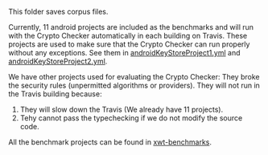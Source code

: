This folder saves corpus files.

Currently, 11 android projects are included as the benchmarks and will run with the Crypto Checker automatically in each building on Travis. These projects are used to make sure that the Crypto Checker can run properly without any exceptions. See them in [androidKeyStoreProject1.yml](./androidKeyStoreProject1.yml) and [androidKeyStoreProject2.yml](androidKeyStoreProject2.yml).

We have other projects used for evaluating the Crypto Checker: They broke the security rules (unpermitted algorithms or providers). They will not run in the Travis building because:

1. They will slow down the Travis (We already have 11 projects).
2. Tehy cannot pass the typechecking if we do not modify the source code.

All the benchmark projects can be found in [xwt-benchmarks](https://github.com/xwt-benchmarks).
